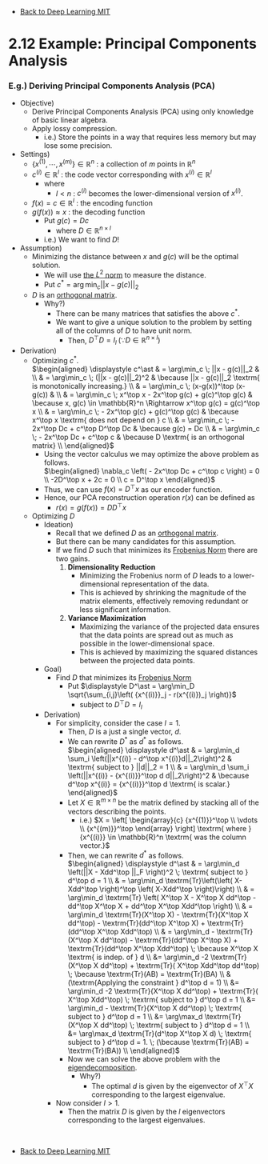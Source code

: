 * [Back to Deep Learning MIT](../../main.md)

# 2.12 Example: Principal Components Analysis

### E.g.) Deriving Principal Components Analysis (PCA) 
- Objective)
  - Derive Principal Components Analysis (PCA) using only knowledge of basic linear algebra.
  - Apply lossy compression.
    - i.e.) Store the points in a way that requires less memory but may lose some precision.
- Settings)
  - $`\lbrace x^{(1)}, \cdots, x^{(m)} \rbrace \in \mathbb{R}^n`$ : a collection of $`m`$ points in $`\mathbb{R}^n`$
  - $`c^{(i)} \in \mathbb{R}^l`$ : the code vector corresponding with $`x^{(i)} \in \mathbb{R}^l`$
    - where
      - $`l \lt n`$ : $`c^{(i)}`$ becomes the lower-dimensional version of $`x^{(i)}`$.
  - $`f(x) = c \in \mathbb{R}^l`$ : the encoding function
  - $`g(f(x)) \approx x`$ : the decoding function
    - Put $`g(c) = Dc`$
      - where $`D \in \mathbb{R}^{n\times l}`$
    - i.e.) We want to find $`D`$!
- Assumption)
  - Minimizing the distance between $`x`$ and $`g(c)`$ will be the optimal solution.
    - We will use [the $`L^2`$ norm](../05/note.md#concept-norm) to measure the distance.
    - Put $`\displaystyle c^\ast = {\arg\min_c} ||x - g(c)||_2`$
  - $`D`$ is an [orthogonal matrix](../06/note.md#concept-orthogonal-matrix).
    - Why?)
      - There can be many matrices that satisfies the above $`c^\ast`$.
      - We want to give a unique solution to the problem by setting all of the columns of $`D`$ to have unit norm.
        - Then, $`D^\top D = I_l \; (\because D \in \mathbb{R}^{n\times l})`$ 
- Derivation)
  - Optimizing $`c^\ast`$.   
    $`\begin{aligned}
      \displaystyle c^\ast & = \arg\min_c \; ||x - g(c)||_2 & \\
      & = \arg\min_c \; (||x - g(c)||_2)^2 & \because ||x - g(c)||_2 \textrm{ is monotonically increasing.} \\
      & = \arg\min_c \; (x-g(x))^\top (x-g(c)) & \\
      & = \arg\min_c \; x^\top x - 2x^\top g(c) + g(c)^\top g(c) & \because x, g(c) \in \mathbb{R}^n \Rightarrow x^\top g(c) = g(c)^\top x \\
      & = \arg\min_c \; - 2x^\top g(c) + g(c)^\top g(c) & \because x^\top x \textrm{ does not depend on } c \\
      & = \arg\min_c \; - 2x^\top Dc + c^\top D^\top Dc & \because g(c) = Dc \\
      & = \arg\min_c \; - 2x^\top Dc + c^\top c & \because D \textrm{ is an orthogonal matrix} \\
    \end{aligned}`$
    - Using the vector calculus we may optimize the above problem as follows.   
      $`\begin{aligned}
        \nabla_c \left( - 2x^\top Dc + c^\top c \right) = 0 \\
        -2D^\top x + 2c = 0 \\
        c = D^\top x
      \end{aligned}`$
    - Thus, we can use $`f(x) = D^\top x`$ as our encoder function.
    - Hence, our PCA reconstruction operation $`r(x)`$ can be defined as
      - $`r(x) = g(f(x)) = DD^\top x`$
  - Optimizing $`D`$
    - Ideation)
      - Recall that we defined $`D`$ as an [orthogonal matrix](../06/note.md#concept-orthogonal-matrix).
      - But there can be many candidates for this assumption.
      - If we find $`D`$ such that minimizes its [Frobenius Norm](../05/note.md#concept-frobenius-norm) there are two gains.
        1. **Dimensionality Reduction**
           - Minimizing the Frobenius norm of $`D`$ leads to a lower-dimensional representation of the data. 
           - This is achieved by shrinking the magnitude of the matrix elements, effectively removing redundant or less significant information.
        2. **Variance Maximization** 
           - Maximizing the variance of the projected data ensures that the data points are spread out as much as possible in the lower-dimensional space. 
           - This is achieved by maximizing the squared distances between the projected data points.
    - Goal)
      - Find $`D`$ that minimizes its [Frobenius Norm](../05/note.md#concept-frobenius-norm)
        - Put $`\displaystyle D^\ast = \arg\min_D \sqrt{\sum_{i,j}\left( {x^{(i)}}_j - r(x^{(i)})_j \right)}`$
          - subject to $`D^\top D = I_l`$
    - Derivation)
      - For simplicity, consider the case $`l=1`$.
        - Then, $`D`$ is a just a single vector, $`d`$.
        - We can rewrite $`D^\ast`$ as $`d^\ast`$ as follows.   
           $`\begin{aligned}
            \displaystyle d^\ast & = \arg\min_d \sum_i \left(||x^{(i)} - d^\top x^{(i)}d||_2\right)^2 & \textrm{ subject to } ||d||_2 = 1 \\
            & = \arg\min_d \sum_i \left(||x^{(i)} - {x^{(i)}}^\top d d||_2\right)^2 &  \because d^\top x^{(i)} = {x^{(i)}}^\top d \textrm{ is scalar.}
          \end{aligned}`$
        - Let $`X \in \mathbb{R}^{m\times n}`$ be the matrix defined by stacking all of the vectors describing the points.
          - i.e.) $`X = \left[ \begin{array}{c}
            {x^{(1)}}^\top \\ \vdots \\ {x^{(m)}}^\top 
          \end{array} \right] \textrm{ where } {x^{(i)}} \in \mathbb{R}^n \textrm{ was the column vector.}`$
        - Then, we can rewrite $`d^\ast`$ as follows.    
           $`\begin{aligned}
            \displaystyle d^\ast & = \arg\min_d \left(||X - Xdd^\top ||_F \right)^2 \; \textrm{ subject to } d^\top d = 1 \\
            & = \arg\min_d \textrm{Tr}\left(\left( X-Xdd^\top \right)^\top \left( X-Xdd^\top \right)\right) \\
            & = \arg\min_d \textrm{Tr} \left( X^\top X - X^\top X dd^\top -dd^\top X^\top X + dd^\top X^\top Xdd^\top \right) \\
            & = \arg\min_d \textrm{Tr}(X^\top X) - \textrm{Tr}(X^\top X dd^\top) - \textrm{Tr}(dd^\top X^\top X) + \textrm{Tr}(dd^\top X^\top Xdd^\top) \\
            & = \arg\min_d - \textrm{Tr}(X^\top X dd^\top) - \textrm{Tr}(dd^\top X^\top X) + \textrm{Tr}(dd^\top X^\top Xdd^\top) \; \because X^\top X \textrm{ is indep. of } d \\
            &= \arg\min_d -2 \textrm{Tr}(X^\top X dd^\top) + \textrm{Tr}( X^\top Xdd^\top dd^\top) \; \because \textrm{Tr}(AB) = \textrm{Tr}(BA) \\
            & (\textrm{Applying the constraint } d^\top d = 1) \\
            &= \arg\min_d -2 \textrm{Tr}(X^\top X dd^\top) + \textrm{Tr}( X^\top Xdd^\top) \; \textrm{ subject to } d^\top d = 1 \\
            &= \arg\min_d - \textrm{Tr}(X^\top X dd^\top) \; \textrm{ subject to } d^\top d = 1 \\
            &= \arg\max_d \textrm{Tr}(X^\top X dd^\top) \; \textrm{ subject to } d^\top d = 1 \\
            &= \arg\max_d \textrm{Tr}(d^\top X^\top X d) \; \textrm{ subject to } d^\top d = 1. \; (\because \textrm{Tr}(AB) = \textrm{Tr}(BA))  \\
          \end{aligned}`$
        - Now we can solve the above problem with the [eigendecomposition](../07/note.md#concept-eigendecomposition).
          - Why?)
            - The optimal $`d`$ is given by the eigenvector of $`X^\top X`$ corresponding to the largest eigenvalue.
      - Now consider $`l \gt 1`$.
        - Then the matrix $`D`$ is given by the $`l`$ eigenvectors corresponding to the largest eigenvalues.













<br>

* [Back to Deep Learning MIT](../../main.md)